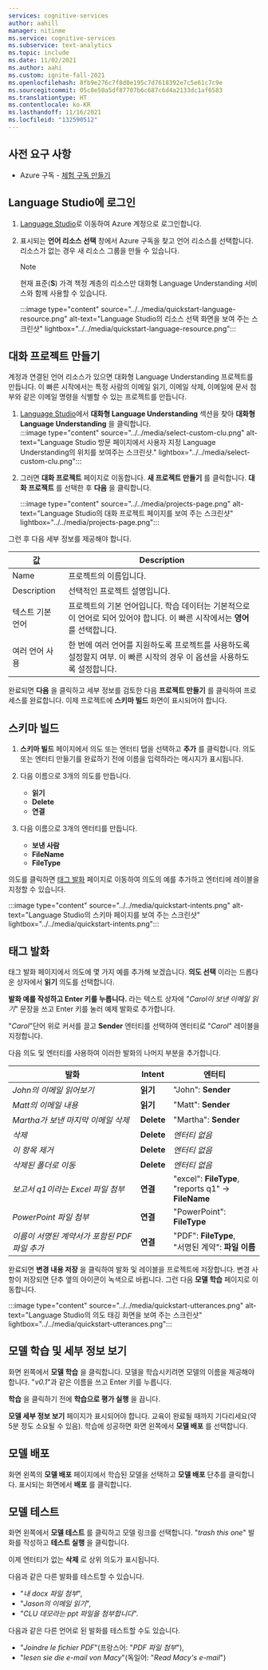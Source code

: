 ```yaml
---
services: cognitive-services
author: aahill
manager: nitinme
ms.service: cognitive-services
ms.subservice: text-analytics
ms.topic: include
ms.date: 11/02/2021
ms.author: aahi
ms.custom: ignite-fall-2021
ms.openlocfilehash: 8fb9e276c7f8d0e195c7d7618392e7c5e61c7c9e
ms.sourcegitcommit: 05c8e50a5df87707b6c687c6d4a2133dc1af6583
ms.translationtype: HT
ms.contentlocale: ko-KR
ms.lasthandoff: 11/16/2021
ms.locfileid: "132590512"
---
```

## <a name="prerequisites"></a>사전 요구 사항

* Azure 구독 - [체험 구독 만들기](https://azure.microsoft.com/free/cognitive-services)

## <a name="sign-in-to-language-studio"></a>Language Studio에 로그인

1. [Language Studio](https://aka.ms/languageStudio)로 이동하여 Azure 계정으로 로그인합니다. 

2. 표시되는 **언어 리소스 선택** 창에서 Azure 구독을 찾고 언어 리소스를 선택합니다. 리소스가 없는 경우 새 리소스 그룹을 만들 수 있습니다.

    > [!NOTE]
    > 현재 표준(**S**) 가격 책정 계층의 리소스만 대화형 Language Understanding 서비스와 함께 사용할 수 있습니다.
    
    :::image type="content" source="../../media/quickstart-language-resource.png" alt-text="Language Studio의 리소스 선택 화면을 보여 주는 스크린샷" lightbox="../../media/quickstart-language-resource.png":::

## <a name="create-a-conversation-project"></a>대화 프로젝트 만들기

계정과 연결된 언어 리소스가 있으면 대화형 Language Understanding 프로젝트를 만듭니다. 이 빠른 시작에서는 특정 사람의 이메일 읽기, 이메일 삭제, 이메일에 문서 첨부와 같은 이메일 명령을 식별할 수 있는 프로젝트를 만듭니다.

1. [Language Studio](https://aka.ms/languageStudio)에서 **대화형 Language Understanding** 섹션을 찾아 **대화형 Language Understanding** 을 클릭합니다.  
    :::image type="content" source="../../media/select-custom-clu.png" alt-text="Language Studio 방문 페이지에서 사용자 지정 Language Understanding의 위치를 보여주는 스크린샷." lightbox="../../media/select-custom-clu.png"::: 
    

2. 그러면 **대화 프로젝트** 페이지로 이동합니다. **새 프로젝트 만들기** 를 클릭합니다. **대화 프로젝트** 를 선택한 후 **다음** 을 클릭합니다.

    :::image type="content" source="../../media/projects-page.png" alt-text="Language Studio의 대화 프로젝트 페이지를 보여 주는 스크린샷" lightbox="../../media/projects-page.png":::


그런 후 다음 세부 정보를 제공해야 합니다.

|값  | Description  |
|---------|---------|
|Name     | 프로젝트의 이름입니다.        |
|Description    | 선택적인 프로젝트 설명입니다.        |
|텍스트 기본 언어     | 프로젝트의 기본 언어입니다. 학습 데이터는 기본적으로 이 언어로 되어 있어야 합니다. 이 빠른 시작에서는 **영어** 를 선택합니다.        |
|여러 언어 사용     |  한 번에 여러 언어를 지원하도록 프로젝트를 사용하도록 설정할지 여부. 이 빠른 시작의 경우 이 옵션을 사용하도록 설정합니다.       |

완료되면 **다음** 을 클릭하고 세부 정보를 검토한 다음 **프로젝트 만들기** 를 클릭하여 프로세스를 완료합니다. 이제 프로젝트에 **스키마 빌드** 화면이 표시되어야 합니다.

## <a name="build-schema"></a>스키마 빌드

1. **스키마 빌드** 페이지에서 의도 또는 엔터티 탭을 선택하고 **추가** 를 클릭합니다. 의도 또는 엔터티 만들기를 완료하기 전에 이름을 입력하라는 메시지가 표시됩니다.

2. 다음 이름으로 3개의 의도를 만듭니다.
    - **읽기**
    - **Delete**
    - **연결**

3. 다음 이름으로 3개의 엔터티를 만듭니다.
    - **보낸 사람**
    - **FileName**
    - **FileType**


의도를 클릭하면 [태그 발화](../../how-to/tag-utterances.md) 페이지로 이동하여 의도의 예를 추가하고 엔터티에 레이블을 지정할 수 있습니다.


:::image type="content" source="../../media/quickstart-intents.png" alt-text="Language Studio의 스키마 페이지를 보여 주는 스크린샷" lightbox="../../media/quickstart-intents.png":::

## <a name="tag-utterances"></a>태그 발화

태그 발화 페이지에서 의도에 몇 가지 예를 추가해 보겠습니다. **의도 선택** 이라는 드롭다운 상자에서 **읽기** 의도를 선택합니다.

**발화 예를 작성하고 Enter 키를 누릅니다.** 라는 텍스트 상자에 "*Carol이 보낸 이메일 읽기*" 문장을 쓰고 Enter 키를 눌러 예제 발화로 추가합니다.

"*Carol*"단어 위로 커서를 끌고 **Sender** 엔터티를 선택하여 엔터티로 "*Carol*" 레이블을 지정합니다.

다음 의도 및 엔터티를 사용하여 이러한 발화의 나머지 부분을 추가합니다.

|발화|Intent|엔터티|
|--|--|--|
|*John의 이메일 읽어보기*|**읽기**|"John": **Sender**|
|*Matt의 이메일 내용*|**읽기**|"Matt": **Sender**|
|*Martha가 보낸 마지막 이메일 삭제*|**Delete**|"Martha": **Sender**|
|*삭제*|**Delete**|_엔터티 없음_|
|*이 항목 제거*|**Delete**|_엔터티 없음_|
|*삭제된 폴더로 이동*|**Delete**|_엔터티 없음_|
|*보고서 q1이라는 Excel 파일 첨부*|**연결**|"excel": **FileType**, <br> "reports q1" -> **FileName**|
|*PowerPoint 파일 첨부*|**연결**|"PowerPoint": **FileType**|
|*이름이 서명된 계약서가 포함된 PDF 파일 추가* |**연결**|"PDF": **FileType**, <br> "서명된 계약": **파일 이름**|


완료되면 **변경 내용 저장** 을 클릭하여 발화 및 레이블을 프로젝트에 저장합니다. 변경 사항이 저장되면 단추 옆의 아이콘이 녹색으로 바뀝니다. 그런 다음 **모델 학습** 페이지로 이동합니다.

:::image type="content" source="../../media/quickstart-utterances.png" alt-text="Language Studio의 의도 태깅 화면을 보여 주는 스크린샷" lightbox="../../media/quickstart-utterances.png":::

## <a name="train-your-model-and-view-its-details"></a>모델 학습 및 세부 정보 보기

화면 왼쪽에서 **모델 학습** 을 클릭합니다. 모델을 학습시키려면 모델의 이름을 제공해야 합니다. "*v0.1*"과 같은 이름을 쓰고 Enter 키를 누릅니다. 

**학습** 을 클릭하기 전에 **학습으로 평가 실행** 을 끕니다. 

**모델 세부 정보 보기** 페이지가 표시되어야 합니다. 교육이 완료될 때까지 기다리세요(약 5분 정도 소요될 수 있음). 학습에 성공하면 화면 왼쪽에서 **모델 배포** 를 선택합니다.

## <a name="deploy-your-model"></a>모델 배포

화면 왼쪽의 **모델 배포** 페이지에서 학습된 모델을 선택하고 **모델 배포** 단추를 클릭합니다. 표시되는 화면에서 **배포** 를 클릭합니다.

## <a name="test-your-model"></a>모델 테스트

화면 왼쪽에서 **모델 테스트** 를 클릭하고 모델 링크를 선택합니다. "*trash this one*" 발화를 작성하고 **테스트 실행** 을 클릭합니다. 

이제 엔터티가 없는 **삭제** 로 상위 의도가 표시됩니다.

다음과 같은 다른 발화를 테스트할 수 있습니다.
* "*내 docx 파일 첨부*", 
* "*Jason의 이메일 읽기*", 
* "*CLU 데모라는 ppt 파일을 첨부합니다*".

다음과 같은 다른 언어로 된 발화를 테스트할 수도 있습니다.

* "*Joindre le fichier PDF*"(프랑스어: "*PDF 파일 첨부*"), 
* "*lesen sie die e-mail von Macy*"(독일어: "*Read Macy's e-mail*")
